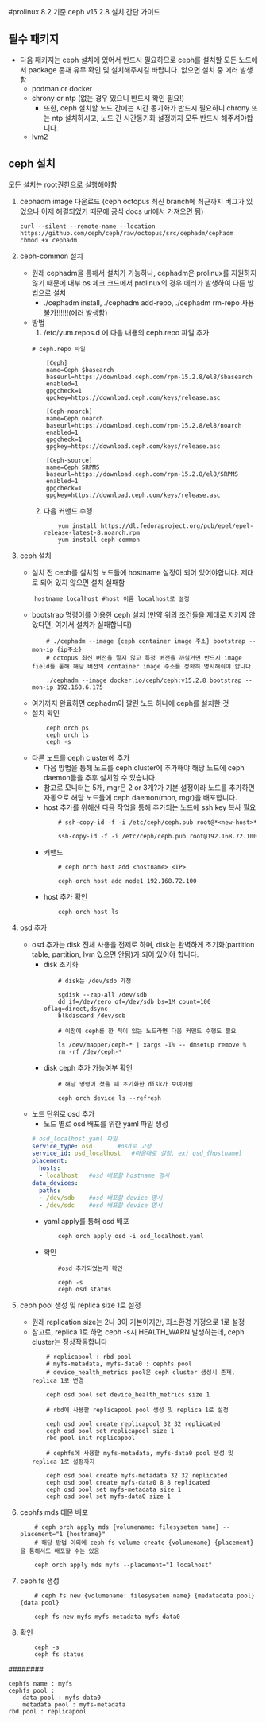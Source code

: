 #prolinux 8.2 기준 ceph v15.2.8 설치 간단 가이드

## 필수 패키지
- 다음 패키지는 ceph 설치에 있어서 반드시 필요하므로 ceph를 설치할 모든 노드에서 package 존재 유무 확인 및 설치해주시길 바랍니다. 없으면 설치 중 에러 발생함
	- podman or docker
	- chrony or ntp (없는 경우 있으니 반드시 확인 필요!)
		- 또한, ceph 설치할 노드 간에는 시간 동기화가 반드시 필요하니 chrony 또는 ntp 설치하시고, 노드 간 시간동기화 설정까지 모두 반드시 해주셔야합니다.
	- lvm2

## ceph 설치

모든 설치는 root권한으로 실행해야함
1. cephadm image 다운로드 (ceph octopus 최신 branch에 최근까지 버그가 있었으나 이제 해결되었기 때문에 공식 docs url에서 가져오면 됨)
	```shell
	curl --silent --remote-name --location https://github.com/ceph/ceph/raw/octopus/src/cephadm/cephadm
	chmod +x cephadm
	```
2. ceph-common 설치
	- 원래 cephadm을 통해서 설치가 가능하나, cephadm은 prolinux를 지원하지 않기 때문에 내부 os 체크 코드에서 prolinux의 경우 에러가 발생하여 다른 방법으로 설치
		- ./cephadm install, ./cephadm add-repo, ./cephadm rm-repo 사용 불가!!!!!!(에러 발생함)
	- 방법
		1) /etc/yum.repos.d 에 다음 내용의 ceph.repo 파일 추가
		```
		# ceph.repo 파일 

			[Ceph]
			name=Ceph $basearch
			baseurl=https://download.ceph.com/rpm-15.2.8/el8/$basearch
			enabled=1
			gpgcheck=1
			gpgkey=https://download.ceph.com/keys/release.asc

			[Ceph-noarch]
			name=Ceph noarch
			baseurl=https://download.ceph.com/rpm-15.2.8/el8/noarch
			enabled=1
			gpgcheck=1
			gpgkey=https://download.ceph.com/keys/release.asc

			[Ceph-source]
			name=Ceph SRPMS
			baseurl=https://download.ceph.com/rpm-15.2.8/el8/SRPMS
			enabled=1
			gpgcheck=1
			gpgkey=https://download.ceph.com/keys/release.asc
		```	
		2) 다음 커맨드 수행
			```shell
				yum install https://dl.fedoraproject.org/pub/epel/epel-release-latest-8.noarch.rpm
				yum install ceph-common
			```
3. ceph 설치
	- 설치 전 ceph를 설치할 노드들에 hostname 설정이 되어 있어야합니다. 제대로 되어 있지 않으면 설치 실패함
	```shell
		hostname localhost #host 이름 localhost로 설정
	```
	- bootstrap 명령어를 이용한 ceph 설치 (만약 위의 조건들을 제대로 지키지 않았다면, 여기서 설치가 실패합니다)
		```shell
			# ./cephadm --image {ceph container image 주소} bootstrap --mon-ip {ip주소}
			# octopus 최신 버전을 깔지 않고 특정 버전을 까실거면 반드시 image field를 통해 해당 버전의 container image 주소를 정확히 명시해줘야 합니다
			
			./cephadm --image docker.io/ceph/ceph:v15.2.8 bootstrap --mon-ip 192.168.6.175
		```
	- 여기까지 완료하면 cephadm이 깔린 노드 하나에 ceph를 설치한 것
	- 설치 확인
		```shell
			ceph orch ps
			ceph orch ls
			ceph -s
		```
	- 다른 노드를 ceph cluster에 추가
		- 다음 방법을 통해 노드를 ceph cluster에 추가해야 해당 노드에 ceph daemon들을 추후 설치할 수 있습니다.
		- 참고로 모니터는 5개, mgr은 2 or 3개?가 기본 설정이라 노드를 추가하면 자동으로 해당 노드들에 ceph daemon(mon, mgr)을 배포합니다.
		- host 추가를 위해선 다음 작업을 통해 추가되는 노드에 ssh key 복사 필요
			```shell
				# ssh-copy-id -f -i /etc/ceph/ceph.pub root@*<new-host>*
				
				ssh-copy-id -f -i /etc/ceph/ceph.pub root@192.168.72.100
			```
		- 커맨드
			```shell
				# ceph orch host add <hostname> <IP>
				
				ceph orch host add node1 192.168.72.100
			```
		- host 추가 확인
			```shell
				ceph orch host ls
			```
4. osd 추가
	- osd 추가는 disk 전체 사용을 전제로 하며, disk는 완벽하게 초기화(partition table, partition, lvm 있으면 안됨)가 되어 있어야 합니다. 
		- disk 초기화
			```shell
				# disk는 /dev/sdb 가정
				
				sgdisk --zap-all /dev/sdb
				dd if=/dev/zero of=/dev/sdb bs=1M count=100 oflag=direct,dsync
				blkdiscard /dev/sdb
				
				# 이전에 ceph를 깐 적이 있는 노드라면 다음 커맨드 수행도 필요
				
				ls /dev/mapper/ceph-* | xargs -I% -- dmsetup remove %
				rm -rf /dev/ceph-*
			```
		- disk ceph 추가 가능여부 확인
			```shell
				# 해당 명령어 쳤을 때 초기화한 disk가 보여야됨
				
				ceph orch device ls --refresh
			```	
	- 노드 단위로 osd 추가
		- 노드 별로 osd 배포를 위한 yaml 파일 생성
		```yaml
		# osd_localhost.yaml 파일
		service_type: osd		#osd로 고정
		service_id: osd_localhost	#마음대로 설정, ex) osd_{hostname}
		placement:
		  hosts:
		  - localhost	#osd 배포할 hostname 명시
		data_devices:
		  paths:
		  - /dev/sdb	#osd 배포할 device 명시
		  - /dev/sdc	#osd 배포할 device 명시
		```	  
		- yaml apply를 통해 osd 배포
			```shell
				ceph orch apply osd -i osd_localhost.yaml
			```	
		- 확인
			```shell
				#osd 추가되었는지 확인
				
				ceph -s 
				ceph osd status
			```
			
5. ceph pool 생성 및 replica size 1로 설정
	- 원래 replication size는 2나 3이 기본이지만, 최소환경 가정으로 1로 설정
	- 참고로, replica 1로 하면 ceph -s시 HEALTH_WARN 발생하는데, ceph cluster는 정상작동합니다
		```shell
			# replicapool : rbd pool
			# myfs-metadata, myfs-data0 : cephfs pool
			# device_health_metrics pool은 ceph cluster 생성시 존재, replica 1로 변경
			
			ceph osd pool set device_health_metrics size 1
			
			# rbd에 사용할 replicapool pool 생성 및 replica 1로 설정
			
			ceph osd pool create replicapool 32 32 replicated
			ceph osd pool set replicapool size 1
			rbd pool init replicapool
			
			# cephfs에 사용할 myfs-metadata, myfs-data0 pool 생성 및 replica 1로 설정까지
			
			ceph osd pool create myfs-metadata 32 32 replicated
			ceph osd pool create myfs-data0 8 8 replicated
			ceph osd pool set myfs-metadata size 1
			ceph osd pool set myfs-data0 size 1
		```
6. cephfs mds 데몬 배포

	```shell
		# ceph orch apply mds {volumename: filesysetem name} --placement="1 {hostname}"
		# 해당 방법 이외에 ceph fs volume create {volumename} {placement}을 통해서도 배포할 수는 있음
		
		ceph orch apply mds myfs --placement="1 localhost"
	```
7. ceph fs 생성
	```shell
		# ceph fs new {volumename: filesysetem name} {medatadata pool} {data pool}
		
		ceph fs new myfs myfs-metadata myfs-data0
	```
8. 확인
	```shell
		ceph -s
		ceph fs status
	```
########
```
cephfs name : myfs
cephfs pool :
	data pool : myfs-data0
	metadata pool : myfs-metadata
rbd pool : replicapool
```

	
	

	
